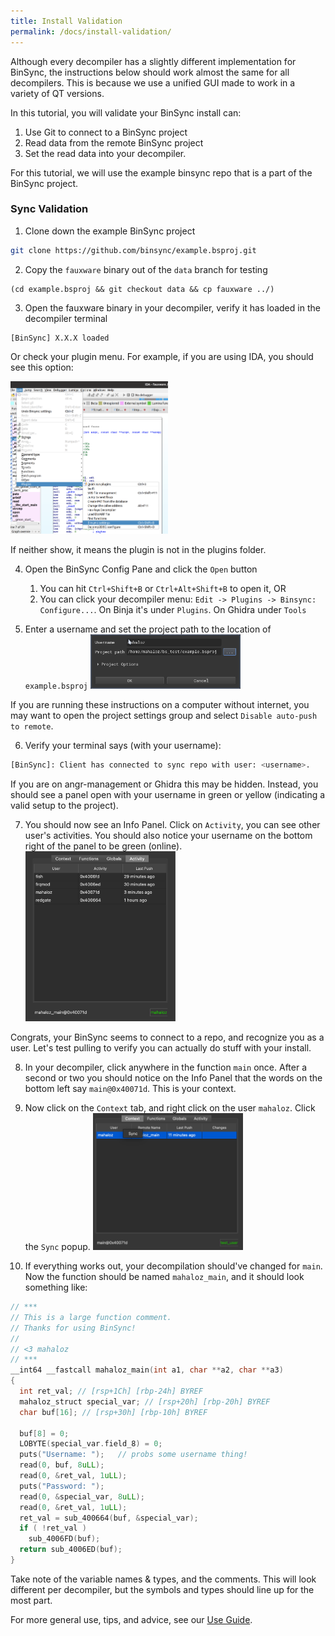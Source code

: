 ```yaml
---
title: Install Validation
permalink: /docs/install-validation/
---
```


Although every decompiler has a slightly different implementation for BinSync, the instructions below should work almost the same for all decompilers.
This is because we use a unified GUI made to work in a variety of QT versions. 

In this tutorial, you will validate your BinSync install can:
1. Use Git to connect to a BinSync project
2. Read data from the remote BinSync project
3. Set the read data into your decompiler. 

For this tutorial, we will use the example binsync repo that is a part of the BinSync project. 

### Sync Validation 
1. Clone down the example BinSync project 
```bash
git clone https://github.com/binsync/example.bsproj.git
```

2. Copy the `fauxware` binary out of the `data` branch for testing
```
(cd example.bsproj && git checkout data && cp fauxware ../)
```

3. Open the fauxware binary in your decompiler, verify it has loaded in the decompiler terminal
```
[BinSync] X.X.X loaded
```
Or check your plugin menu. For example, if you are using IDA, you should see this option:

   <img src="/assets/img/binsync_idaplugin.png" width="50%" height="50%">

If neither show, it means the plugin is not in the plugins folder.

4. Open the BinSync Config Pane and click the `Open` button
   1. You can hit `Ctrl+Shift+B` or `Ctrl+Alt+Shift+B` to open it, OR
   2. You can click your decompiler menu: `Edit -> Plugins -> Binsync: Configure...`. On Binja it's under `Plugins`. On Ghidra under `Tools`

5. Enter a username and set the project path to the location of `example.bsproj`
   <img src="/assets/img/demo1.png" width="50%" height="50%">

If you are running these instructions on a computer without internet, you may want to open the project settings group and select `Disable auto-push to remote`. 

6. Verify your terminal says (with your username):
```bash
[BinSync]: Client has connected to sync repo with user: <username>.
```

If you are on angr-management or Ghidra this may be hidden. Instead, you should see a panel open with your username in green or yellow (indicating a valid setup to the project).

7. You should now see an Info Panel. Click on `Activity`, you can see other user's activities. You should also notice
   your username on the bottom right of the panel to be green (online).
   <img src="/assets/img/demo2.png" width="50%" height="50%">

Congrats, your BinSync seems to connect to a repo, and recognize you as a user.
Let's test pulling to verify you can actually do stuff with your install.

8. In your decompiler, click anywhere in the function `main` once. After a second or two you should notice on the
   Info Panel that the words on the bottom left say `main@0x40071d`. This is your context.

9. Now click on the `Context` tab, and right click on the user `mahaloz`. Click the `Sync` popup.
   <img src="/assets/img/demo3.png" width="50%" height="50%">

10. If everything works out, your decompilation should've changed for `main`. Now the function should be named
   `mahaloz_main`, and it should look something like:

```c
// ***
// This is a large function comment.
// Thanks for using BinSync!
// 
// <3 mahaloz
// ***
__int64 __fastcall mahaloz_main(int a1, char **a2, char **a3)
{
  int ret_val; // [rsp+1Ch] [rbp-24h] BYREF
  mahaloz_struct special_var; // [rsp+20h] [rbp-20h] BYREF
  char buf[16]; // [rsp+30h] [rbp-10h] BYREF

  buf[8] = 0;
  LOBYTE(special_var.field_8) = 0;
  puts("Username: ");   // probs some username thing!
  read(0, buf, 8uLL);
  read(0, &ret_val, 1uLL);
  puts("Password: ");
  read(0, &special_var, 8uLL);
  read(0, &ret_val, 1uLL);
  ret_val = sub_400664(buf, &special_var);
  if ( !ret_val )
    sub_4006FD(buf);
  return sub_4006ED(buf);
}
```

Take note of the variable names & types, and the comments. This will look different per decompiler, but the symbols and types should line up for the most part.

For more general use, tips, and advice, see our [Use Guide](../fundamentals).
